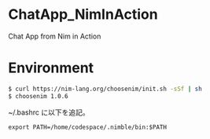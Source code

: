# ChatApp_NimInAction

Chat App from Nim in Action

# Environment

```bash
$ curl https://nim-lang.org/choosenim/init.sh -sSf | sh
$ choosenim 1.0.6
```

~/.bashrc に以下を追記。

```
export PATH=/home/codespace/.nimble/bin:$PATH
```
